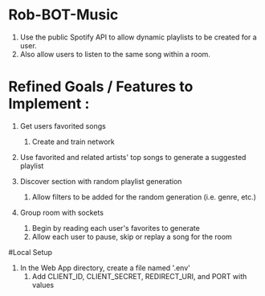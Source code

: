 # Rob-BOT-Music
1. Use the public Spotify API to allow dynamic playlists to be created for a user. 
2. Also allow users to listen to the same song within a room.

# Refined Goals / Features to Implement :
1. Get users favorited songs
   1. Create and train network
2. Use favorited and related artists' top songs to generate a suggested playlist

3. Discover section with random playlist generation
   1. Allow filters to be added for the random generation (i.e. genre, etc.)

4. Group room with sockets
   1. Begin by reading each user's favorites to generate
   2. Allow each user to pause, skip or replay a song for the room

#Local Setup
1. In the Web App directory, create a file named '.env'
   1. Add CLIENT_ID, CLIENT_SECRET, REDIRECT_URI, and PORT with values
